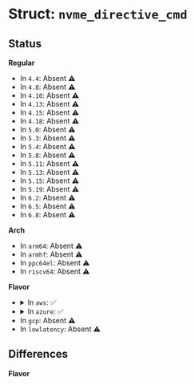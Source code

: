 # Struct: <code>nvme_directive_cmd</code>

## Status
<b>Regular</b>
<ul>
<li>
In <code>4.4</code>: Absent ⚠️
</li>
<li>
In <code>4.8</code>: Absent ⚠️
</li>
<li>
In <code>4.10</code>: Absent ⚠️
</li>
<li>
In <code>4.13</code>: Absent ⚠️
</li>
<li>
In <code>4.15</code>: Absent ⚠️
</li>
<li>
In <code>4.18</code>: Absent ⚠️
</li>
<li>
In <code>5.0</code>: Absent ⚠️
</li>
<li>
In <code>5.3</code>: Absent ⚠️
</li>
<li>
In <code>5.4</code>: Absent ⚠️
</li>
<li>
In <code>5.8</code>: Absent ⚠️
</li>
<li>
In <code>5.11</code>: Absent ⚠️
</li>
<li>
In <code>5.13</code>: Absent ⚠️
</li>
<li>
In <code>5.15</code>: Absent ⚠️
</li>
<li>
In <code>5.19</code>: Absent ⚠️
</li>
<li>
In <code>6.2</code>: Absent ⚠️
</li>
<li>
In <code>6.5</code>: Absent ⚠️
</li>
<li>
In <code>6.8</code>: Absent ⚠️
</li>
</ul>
<b>Arch</b>
<ul>
<li>
In <code>arm64</code>: Absent ⚠️
</li>
<li>
In <code>armhf</code>: Absent ⚠️
</li>
<li>
In <code>ppc64el</code>: Absent ⚠️
</li>
<li>
In <code>riscv64</code>: Absent ⚠️
</li>
</ul>
<b>Flavor</b>
<ul>
<li>
<details>
<summary>In <code>aws</code>: ✅</summary>

```c
struct nvme_directive_cmd {
    __u8 opcode;
    __u8 flags;
    __u16 command_id;
    __le32 nsid;
    __u64 rsvd2[2];
    union nvme_data_ptr dptr;
    __le32 numd;
    __u8 doper;
    __u8 dtype;
    __le16 dspec;
    __u8 endir;
    __u8 tdtype;
    __u16 rsvd15;
    __u32 rsvd16[3];
};
```
</details>
</li>
<li>
<details>
<summary>In <code>azure</code>: ✅</summary>

```c
struct nvme_directive_cmd {
    __u8 opcode;
    __u8 flags;
    __u16 command_id;
    __le32 nsid;
    __u64 rsvd2[2];
    union nvme_data_ptr dptr;
    __le32 numd;
    __u8 doper;
    __u8 dtype;
    __le16 dspec;
    __u8 endir;
    __u8 tdtype;
    __u16 rsvd15;
    __u32 rsvd16[3];
};
```
</details>
</li>
<li>
In <code>gcp</code>: Absent ⚠️
</li>
<li>
In <code>lowlatency</code>: Absent ⚠️
</li>
</ul>

## Differences
<b>Flavor</b>
<ul>
</ul>
